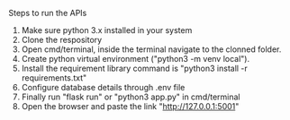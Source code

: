 Steps to run the APIs
1) Make sure python 3.x installed in your system
2) Clone the respository
3) Open cmd/terminal, inside the terminal navigate to the clonned folder.
4) Create python virtual environment ("python3 -m venv local").
5) Install the requirement library command is "python3 install -r requirements.txt"
6) Configure database details through .env file
7) Finally run "flask run" or "python3 app.py" in cmd/terminal
8) Open the browser and paste the link "http://127.0.0.1:5001"